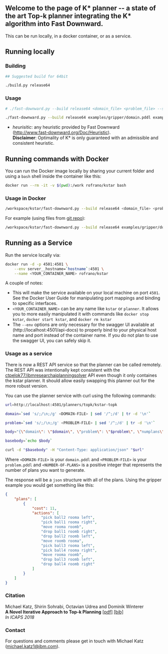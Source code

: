 ## Welcome to the page of K\* planner -- a state of the art Top-k planner integrating the K\* algorithm into Fast Downward.

This can be run locally, in a docker container, or as a service.

## Running locally

### Building ###

```sh
## Suggested build for 64bit

./build.py release64
```

### Usage ###

```sh
# ./fast-downward.py --build release64 <domain_file> <problem_file> --search "kstar(heuristic,k=<number-of-plans>)"

./fast-downward.py --build release64 examples/gripper/domain.pddl examples/gripper/prob01.pddl --search "kstar(blind(),k=100)"

```
* _heurisitic_:  any heuristic provided by Fast Downward  
(http://www.fast-downward.org/Doc/Heuristic).   
**Disclaimer**: Optimality of K\* is only guaranteed with an admissible and consistent heuristic.  

## Running commands with Docker

You can run the Docker image locally by sharing your current folder and using a `bash` shell inside the container like this:

```sh
docker run --rm -it -v $(pwd):/work rofrano/kstar bash
```

### Usage in Docker

```sh
/workspace/kstar/fast-downward.py --build release64 <domain_file> <problem_file> --search "kstar(heuristic,k=<number-of-plans>)"
```

For example (using files from [git repo](https://github.com/rofrano/kstar)):
```sh
/workspace/kstar/fast-downward.py --build release64 examples/gripper/domain.pddl examples/gripper/prob01.pddl --search "kstar(blind(),k=100)"
```

## Running as a Service

Run the service locally via:
```sh
docker run -d -p 4501:4501 \
    --env server__hostname=`hostname`:4501 \
    --name <YOUR_CONTAINER_NAME> rofrano/kstar
```

A couple of notes:

- This will make the service available on your local machine on port `4501`. See the Docker User Guide for manipulating port mappings and binding to specific interfaces.
- `<YOUR_CONTAINER_NAME>` can be any name like `kstar` or `planner`. It allows you to more easily manipulated it with commands like `docker stop kstar`, `docker start kstar`, and `docker rm kstar`
- The `--env` options are only necessary for the swagger UI available at (http://localhost:4501/api-docs) to properly bind to your physical host name and port instead of the container name. If you do not plan to use the swagger UI, you can safely skip it.

### Usage as a service

There is now a REST API service so that the planner can be called remotely. The REST API was intentionally kept consistent with the [ctpelok77/ibmresearchaiplanningsolver](https://hub.docker.com/r/ctpelok77/ibmresearchaiplanningsolver) API even though it only containes the kstar planner. It should allow easily swapping this planner out for the more robust version.

You can use the planner service with curl using the following commands:

```sh
url=http://localhost:4501/planners/topk/kstar-topk

domain=`sed 's/;/\n;/g' <DOMAIN-FILE> | sed '/^;/d' | tr -d '\n'`

problem=`sed 's/;/\n;/g' <PROBLEM-FILE> | sed '/^;/d' | tr -d '\n'`

body="{\"domain\": \"$domain\", \"problem\": \"$problem\", \"numplans\":<NUMBER-OF-PLANS>}"

basebody=`echo $body`

curl -d "$basebody" -H "Content-Type: application/json" "$url"
```

Where `<DOMAIN-FILE>` is your `domain.pddl` and `<PROBLEM-FILE>` is your `problem.pddl` and `<NUMBER-OF-PLANS>` is a positive integer that represents the number of plans you want to generate.

The response will be a `json` structure with all of the plans. Using the gripper example you would get something like this:

```json
{
    "plans": [
        {
            "cost": 11,
            "actions": [
                "pick ball2 rooma left",
                "pick ball1 rooma right",
                "move rooma roomb",
                "drop ball1 roomb right",
                "drop ball2 roomb left",
                "move roomb rooma",
                "pick ball3 rooma left",
                "pick ball4 rooma right",
                "move rooma roomb",
                "drop ball3 roomb left",
                "drop ball4 roomb right"
            ]
        }
    ]
}
``` 

### Citation ###
Michael Katz, Shirin Sohrabi, Octavian Udrea and Dominik Winterer  
**A Novel Iterative Approach to Top-k Planning** [[pdf]](https://www.aaai.org/ocs/index.php/ICAPS/ICAPS18/paper/download/17749/16971) [[bib]](/top_k.bib)  
*In ICAPS 2018*  

### Contact ###
For questions and comments please get in touch with Michael Katz (michael.katz1@ibm.com).

